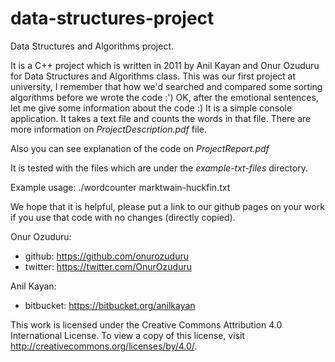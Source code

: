 data-structures-project
=======================


Data Structures and Algorithms project.


It is a C++ project which is written in 2011 by Anil Kayan and Onur Ozuduru for Data Structures and Algorithms class. 
This was our first project at university, I remember that how we'd searched and compared some sorting algorithms before we wrote the code :') OK, after the emotional sentences, 
let me give some information about the code :)
It is a simple console application. It takes a text file and counts the words in that file. 
There are more information on _ProjectDescription.pdf_ file. 


Also you can see explanation of the code on _ProjectReport.pdf_ 


It is tested with the files which are under the _example-txt-files_ directory. 


Example usage: ./wordcounter marktwain-huckfin.txt


We hope that it is helpful, please put a link to our github pages on your work if you use that code with no changes (directly copied).


Onur Ozuduru: 
* github: https://github.com/onurozuduru
* twitter: https://twitter.com/OnurOzuduru


Anil Kayan:
* bitbucket: https://bitbucket.org/anilkayan


This work is licensed under the Creative Commons Attribution 4.0 International License. To view a copy of this license, visit http://creativecommons.org/licenses/by/4.0/.
